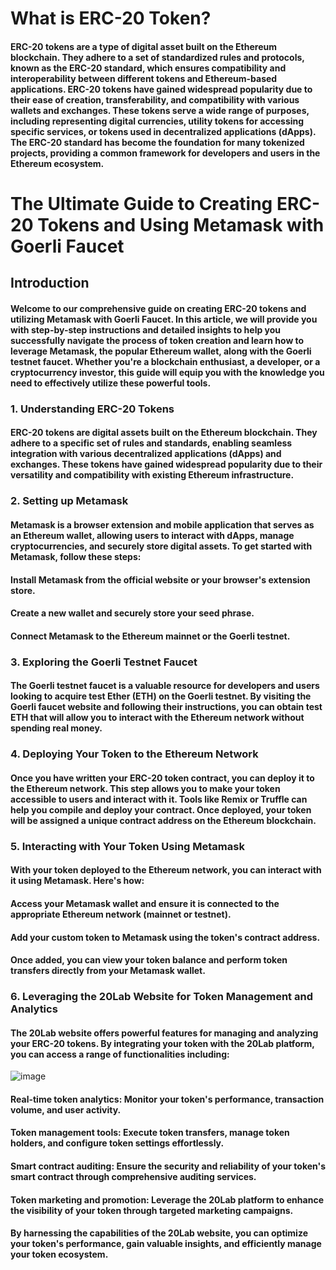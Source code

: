 # What is ERC-20 Token?

#### ERC-20 tokens are a type of digital asset built on the Ethereum blockchain. They adhere to a set of standardized rules and protocols, known as the ERC-20 standard, which ensures compatibility and interoperability between different tokens and Ethereum-based applications. ERC-20 tokens have gained widespread popularity due to their ease of creation, transferability, and compatibility with various wallets and exchanges. These tokens serve a wide range of purposes, including representing digital currencies, utility tokens for accessing specific services, or tokens used in decentralized applications (dApps). The ERC-20 standard has become the foundation for many tokenized projects, providing a common framework for developers and users in the Ethereum ecosystem.

# The Ultimate Guide to Creating ERC-20 Tokens and Using Metamask with Goerli Faucet
## Introduction
#### Welcome to our comprehensive guide on creating ERC-20 tokens and utilizing Metamask with Goerli Faucet. In this article, we will provide you with step-by-step instructions and detailed insights to help you successfully navigate the process of token creation and learn how to leverage Metamask, the popular Ethereum wallet, along with the Goerli testnet faucet. Whether you're a blockchain enthusiast, a developer, or a cryptocurrency investor, this guide will equip you with the knowledge you need to effectively utilize these powerful tools.

### 1. Understanding ERC-20 Tokens
#### ERC-20 tokens are digital assets built on the Ethereum blockchain. They adhere to a specific set of rules and standards, enabling seamless integration with various decentralized applications (dApps) and exchanges. These tokens have gained widespread popularity due to their versatility and compatibility with existing Ethereum infrastructure.

### 2. Setting up Metamask
#### Metamask is a browser extension and mobile application that serves as an Ethereum wallet, allowing users to interact with dApps, manage cryptocurrencies, and securely store digital assets. To get started with Metamask, follow these steps:
####
#### Install Metamask from the official website or your browser's extension store.
#### Create a new wallet and securely store your seed phrase.
#### Connect Metamask to the Ethereum mainnet or the Goerli testnet.

### 3. Exploring the Goerli Testnet Faucet
#### The Goerli testnet faucet is a valuable resource for developers and users looking to acquire test Ether (ETH) on the Goerli testnet. By visiting the Goerli faucet website and following their instructions, you can obtain test ETH that will allow you to interact with the Ethereum network without spending real money.

### 4. Deploying Your Token to the Ethereum Network
#### Once you have written your ERC-20 token contract, you can deploy it to the Ethereum network. This step allows you to make your token accessible to users and interact with it. Tools like Remix or Truffle can help you compile and deploy your contract. Once deployed, your token will be assigned a unique contract address on the Ethereum blockchain.

### 5. Interacting with Your Token Using Metamask
#### With your token deployed to the Ethereum network, you can interact with it using Metamask. Here's how:
####
#### Access your Metamask wallet and ensure it is connected to the appropriate Ethereum network (mainnet or testnet).
#### Add your custom token to Metamask using the token's contract address.
#### Once added, you can view your token balance and perform token transfers directly from your Metamask wallet.

### 6. Leveraging the 20Lab Website for Token Management and Analytics
#### The 20Lab website offers powerful features for managing and analyzing your ERC-20 tokens. By integrating your token with the 20Lab platform, you can access a range of functionalities including:

![image](https://github.com/devanshtyagi26/DTHyperledgerFabric/assets/118974690/80c22aa2-3bcf-4268-9563-3148b7a51364)

####
#### Real-time token analytics: Monitor your token's performance, transaction volume, and user activity.
#### Token management tools: Execute token transfers, manage token holders, and configure token settings effortlessly.
#### Smart contract auditing: Ensure the security and reliability of your token's smart contract through comprehensive auditing services.
#### Token marketing and promotion: Leverage the 20Lab platform to enhance the visibility of your token through targeted marketing campaigns.
#### By harnessing the capabilities of the 20Lab website, you can optimize your token's performance, gain valuable insights, and efficiently manage your token ecosystem.